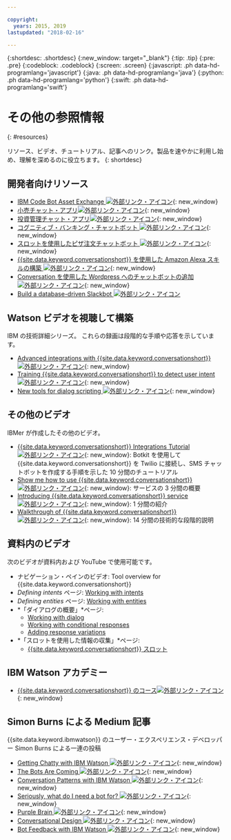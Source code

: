 ```yaml
---

copyright:
  years: 2015, 2019
lastupdated: "2018-02-16"

---
```


{:shortdesc: .shortdesc}
{:new_window: target="_blank"}
{:tip: .tip}
{:pre: .pre}
{:codeblock: .codeblock}
{:screen: .screen}
{:javascript: .ph data-hd-programlang='javascript'}
{:java: .ph data-hd-programlang='java'}
{:python: .ph data-hd-programlang='python'}
{:swift: .ph data-hd-programlang='swift'}

# その他の参照情報
{: #resources}

リソース、ビデオ、チュートリアル、記事へのリンク。製品を速やかに利用し始め、理解を深めるのに役立ちます。
{: shortdesc}

## 開発者向けリソース

- [IBM Code Bot Asset Exchange ![外部リンク・アイコン](../../icons/launch-glyph.svg "外部リンク・アイコン")](https://developer.ibm.com/code/exchanges/bots/){: new_window}
- [小売チャット・アプリ![外部リンク・アイコン](../../icons/launch-glyph.svg "外部リンク・アイコン")](https://developer.ibm.com/code/journey/create-cognitive-retail-chatbot/){: new_window}
- [投資管理チャット・アプリ![外部リンク・アイコン](../../icons/launch-glyph.svg "外部リンク・アイコン")](https://developer.ibm.com/code/journey/create-an-investment-management-chatbot/){: new_window}
- [コグニティブ・バンキング・チャットボット ![外部リンク・アイコン](../../icons/launch-glyph.svg "外部リンク・アイコン")](https://developer.ibm.com/code/journey/create-cognitive-banking-chatbot/){: new_window}
- [スロットを使用したピザ注文チャットボット ![外部リンク・アイコン](../../icons/launch-glyph.svg "外部リンク・アイコン")](https://developer.ibm.com/code/journey/assemble-a-pizza-ordering-chatbot-dialog/){: new_window}
- [{{site.data.keyword.conversationshort}} を使用した Amazon Alexa スキルの構築 ![外部リンク・アイコン](../../icons/launch-glyph.svg "外部リンク・アイコン")](https://github.com/IBM/alexa-skill-watson-conversation){: new_window}
- [Conversation を使用した Wordpress へのチャットボットの追加 ![外部リンク・アイコン](../../icons/launch-glyph.svg "外部リンク・アイコン")](https://wordpress.org/plugins/conversation-watson/){: new_window}
- [Build a database-driven Slackbot ![外部リンク・アイコン](../../icons/launch-glyph.svg "外部リンク・アイコン")](https://console.bluemix.net/docs/tutorials/slack-chatbot-database-watson.html#build-a-database-driven-slackbot)

## Watson ビデオを視聴して構築

IBM の技術詳細シリーズ。 これらの録画は段階的な手順や応答を示しています。

- [Advanced integrations with {{site.data.keyword.conversationshort}} ![外部リンク・アイコン](../../icons/launch-glyph.svg "外部リンク・アイコン")](https://youtu.be/0rnt54ONtQw){: new_window}
- [Training {{site.data.keyword.conversationshort}} to detect user intent ![外部リンク・アイコン](../../icons/launch-glyph.svg "外部リンク・アイコン")](https://youtu.be/uYw4Tv1Y5tc){: new_window}
- [New tools for dialog scripting ![外部リンク・アイコン](../../icons/launch-glyph.svg "外部リンク・アイコン")](https://youtu.be/QuR54--vD5o){: new_window}

## その他のビデオ

IBMer が作成したその他のビデオ。

- [{{site.data.keyword.conversationshort}} Integrations Tutorial  ![外部リンク・アイコン](../../icons/launch-glyph.svg "外部リンク・アイコン")](https://www.youtube.com/watch?v=O3silvVBaC8&t=3s){: new_window}: Botkit を使用して {{site.data.keyword.conversationshort}} を Twilio に接続し、SMS チャットボットを作成する手順を示した 10 分間のチュートリアル
- [Show me how to use {{site.data.keyword.conversationshort}} ![外部リンク・アイコン](../../icons/launch-glyph.svg "外部リンク・アイコン")](https://youtu.be/tUkLIUOm550){: new_window}: サービスの 3 分間の概要
- [Introducing {{site.data.keyword.conversationshort}} service ![外部リンク・アイコン](../../icons/launch-glyph.svg "外部リンク・アイコン")](https://youtu.be/A96nLYSMltA){: new_window}: 1 分間の紹介
- [Walkthrough of {{site.data.keyword.conversationshort}} ![外部リンク・アイコン](../../icons/launch-glyph.svg "外部リンク・アイコン")](https://youtu.be/ELwWhJGE2P8){: new_window}: 14 分間の技術的な段階的説明

## 資料内のビデオ

次のビデオが資料内および YouTube で使用可能です。

- ナビゲーション・ペインのビデオ: Tool overview for {{site.data.keyword.conversationshort}}
- *Defining intents* ページ: [Working with intents](intents.html)
- *Defining entities* ページ: [Working with entities](entities.html)
- *「ダイアログの概要」*ページ:
    - [Working with dialog](dialog-overview.html)
    - [Working with conditional responses](dialog-overview.html#multiple)
    - [Adding response variations](dialog-overview.html#variety)
- *「スロットを使用した情報の収集」*ページ:
    - [{{site.data.keyword.conversationshort}} スロット](dialog-slots.html)

## IBM Watson アカデミー

- [{{site.data.keyword.conversationshort}} のコース![外部リンク・アイコン](../../icons/launch-glyph.svg "外部リンク・アイコン")](https://www.watson-academy.info/course/index.php?categoryid=29){: new_window}

## Simon Burns による Medium 記事

{{site.data.keyword.ibmwatson}} のユーザー・エクスペリエンス・デベロッパー Simon Burns による一連の投稿

- [Getting Chatty with IBM Watson ![外部リンク・アイコン](../../icons/launch-glyph.svg "外部リンク・アイコン")](https://medium.com/@snrubnomis/getting-chatty-with-ibm-watson-1075c549ee9e#.vkt86reej){: new_window}
- [The Bots Are Coming ![外部リンク・アイコン](../../icons/launch-glyph.svg "外部リンク・アイコン")](https://medium.com/@snrubnomis/the-bots-are-coming-b0fa71475381#.jq8md0zg7){: new_window}
- [Conversation Patterns with IBM Watson ![外部リンク・アイコン](../../icons/launch-glyph.svg "外部リンク・アイコン")](https://medium.com/@snrubnomis/conversation-patterns-with-ibm-watson-6c4be05e2fe5#.eorkk7crm){: new_window}
- [Seriously, what do I need a bot for? ![外部リンク・アイコン](../../icons/launch-glyph.svg "外部リンク・アイコン")](https://medium.com/@snrubnomis/seriously-what-do-i-need-a-bot-for-8b91a5ffac1a#.ipvv6ixru){: new_window}
- [Purple Brain ![外部リンク・アイコン](../../icons/launch-glyph.svg "外部リンク・アイコン")](https://medium.com/@snrubnomis/purple-brain-2eb1f93fce5){: new_window}
- [Conversational Design ![外部リンク・アイコン](../../icons/launch-glyph.svg "外部リンク・アイコン")](https://chatbotslife.com/conversational-design-d4abe8cce157){: new_window}
- [Bot Feedback with IBM Watson ![外部リンク・アイコン](../../icons/launch-glyph.svg "外部リンク・アイコン")](https://chatbotslife.com/bot-feedback-with-ibm-watson-eb1104df7e7c){: new_window}
